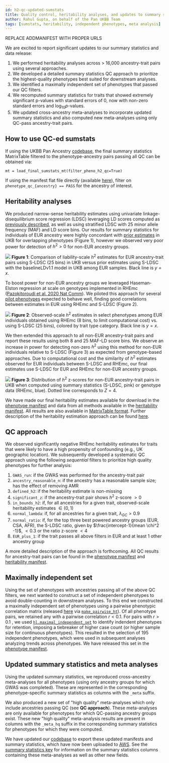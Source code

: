 ```yaml
---
id: h2-qc-updated-sumstats
title: Quality control, heritability analyses, and updates to summary statistics
author: Rahul Gupta, on behalf of the Pan UKBB Team
tags: [sumstats, heritability, independent phenotypes, meta analysis]
---
```


REPLACE ADDMANIFEST WITH PROPER URLS

We are excited to report significant updates to our summary statistics and data release:

1. We performed heritability analyses across > 16,000 ancestry-trait pairs using several approaches.
2. We developed a detailed summary statistics QC approach to prioritize the highest-quality phenotypes best suited for downstream analyses.
3. We identified a maximally independent set of phenotypes that passed our QC filters.
4. We recomputed summary statistics for traits that showed extremely significant p-values with standard errors of 0, now with non-zero standard errors and $\log_{10} p$-values.
5. We updated cross-ancestry meta-analyses to incorporate updated summary statistics and also computed new meta-analyses using only QC-pass ancestry-trait pairs.

<!--truncate-->

## How to use QC-ed sumstats

If using the UKBB Pan Ancestry [codebase](https://github.com/atgu/ukbb_pan_ancestry), the final summary statistics MatrixTable filtered to the phenotype-ancestry pairs passing all QC can be obtained via:

```
mt = load_final_sumstats_mt(filter_pheno_h2_qc=True)
```

If using the manifest flat file directly (available [here](ADDMANIFEST)), filter on `phenotype_qc_{ancestry} == PASS` for the ancestry of interest.

## Heritability analyses

We produced narrow-sense heritability estimates using univariate linkage-disequilibrium score regression (LDSC) leveraging LD scores computed as [previously described](https://pan.ukbb.broadinstitute.org/blog/2020/10/29/ld-release), as well as using stratified LDSC with 25 minor allele frequency (MAF) and LD score bins. Our results for summary statistics for individuals of EUR ancestry were highly concordant with [prior estimates](https://nealelab.github.io/UKBB_ldsc/) in UKB for overlapping phenotypes (Figure 1), however we observed very poor power for detection of $h^2 > 0$ for non-EUR ancestry groups.

![](./EUR_SLDSC_LDSC_compare_all_phenotypes.png)
**Figure 1**: Comparison of liability-scale $h^2$ estimates for EUR ancestry-trait pairs using S-LDSC (25 bins) in UKB versus prior estimates using S-LDSC with the baselineLDv1.1 model in UKB among EUR samples. Black line is $y=x$.

To boost power for non-EUR ancestry groups we leveraged Haseman-Elston regression at scale on genotypes implemented in RHEmc ([Pazokitoroudi et al. 2020 Nat Comm](https://www.nature.com/articles/s41467-020-17576-9)). We piloted this approach for several [pilot phenotypes](ADDMANIFEST) expected to behave well, finding good correlations between estimates in EUR using RHEmc and S-LDSC (Figure 2).

![](./EUR_rhemc_nonliab_v_sldsc_allpananc.png)
**Figure 2**: Observed-scale $h^2$ estimates in select phenotypes among EUR individuals obtained using RHEmc (8 bins, to limit computational cost) vs. using S-LDSC (25 bins), colored by trait type category. Black line is $y=x$.

We then extended this approach to all non-EUR ancestry-trait pairs and report these results using both 8 and 25 MAF-LD score bins. We observe an increase in power for detecting non-zero $h^2$ using this method for non-EUR individuals relative to S-LDSC (Figure 3) as expected from genotype-based approaches. Due to computational cost and the similarity of $h^2$ estimates observed for EUR individuals between S-LDSC and RHEmc, our final estimates use S-LDSC for EUR and RHEmc for non-EUR ancestry groups.

![](./h2z_densities_nonEUR_sldsc_rhemc.png)
**Figure 3**: Distribution of $h^2$ z-scores for non-EUR ancestry-trait pairs in UKB when computed using summary statistics (S-LDSC, pink) or genotype data (RHEmc, blue). Dotted line corresponds to $Z = 4$.

We have made our final heritability estimates available for download in the [phenotype manifest](ADDMANIFEST) and data from all methods available in the [heritability manifest](ADDMANIFEST). All results are also available in [MatrixTable format](https://pan.ukbb.broadinstitute.org/downloads). Further description of the heritability estimation approach can be found [here](https://pan.ukbb.broadinstitute.org/docs/heritability).

## QC approach

We observed significantly negative RHEmc heritability estimates for traits that were likely to have a high propensity of confounding (e.g., UK geographic location). We subsequently developed a systematic QC approach using the following *sequential* filters to prioritize high quality phenotypes for further analysis:

1. `GWAS_run`: if the GWAS was performed for the ancestry-trait pair
2. `ancestry_reasonable_n`: if the ancestry has a reasonable sample size; has the effect of removing AMR
3. `defined_h2`: if the heritability estimate is non-missing
4. `significant_z`: if the ancestry-trait pair shows $h^2$ z-score $> 0$
5. `in_bounds_h2`: if, for all ancestries for a given trait, observed-scale heritability estimates $\in (0,1)$
6. `normal_lambda`: if, for all ancestries for a given trait, $\lambda_{GC} > 0.9$
7. `normal_ratio`: if, for the top three best powered ancestry groups (EUR, CSA, AFR), the S-LDSC ratio, given by $\frac{intercept-1}{mean \chi^2 -1}$, $< 0.3$ or the ratio z-score $< 4$
8. `EUR_plus_1`: if the trait passes all above filters in EUR and at least 1 other ancestry group

A more detailed description of the approach is forthcoming. All QC results for ancestry-trait pairs can be found in the [phenotype manifest](ADDMANIFEST) and [heritability manifest](ADDMANIFEST).

## Maximally independent set

Using the set of phenotypes with ancestries passing all of the above QC filters, we next wanted to construct a set of independent phenotypes to avoid double-counting in downstream analyses. To this end we constructed a maximally independent set of phenotypes using a pairwise phenotypic correlation matrix (released [here](https://pan.ukbb.broadinstitute.org/downloads) via [`make_pairwise_ht`](https://github.com/Nealelab/ukb_common/blob/f9b4c037b57e932a52dcfb8c35f1e077c6939610/src/ukbb_common/utils/phenotype_loading.py#L338)). Of all phenotype pairs, we retained any with a pairwise correlation $r < 0.1$. For pairs with  $r > 0.1$ , we used [`hl.maximal_independent_set`](https://hail.is/docs/0.2/methods/misc.html#hail.methods.maximal_independent_set) to identify indendent phenotypes for retention, imposing a tiebreaker of higher case count (or higher sample size for continuous phenotypes). This resulted in the selection of 195 independent phenotypes, which were used in subsequent analyses analyzing trends across phenotypes. We have released this set in the [phenotype manifest](ADDMANIFEST).

## Updated summary statistics and meta analyses

Using the updated summary statistics, we reproduced cross-ancestry meta-analyses for all phenotypes (using only ancestry groups for which GWAS was completed). These are represented in the corresponding phenotype-specific summary statistics as columns with the `_meta` suffix.

We also produced a new set of "high quality" meta-analyses which only include ancestries passing QC (see **QC approach**). These meta-analyses are only available for phenotypes for which QC-passing ancestry groups exist. These new "high quality" meta-analysis results are present in columns with the `_meta_hq` suffix in the corresponding summary statistics for phenotypes for which they were computed.

We have updated our [codebase](https://github.com/atgu/ukbb_pan_ancestry) to export these updated manifests and summary statistics, which have now been uploaded to [AWS](https://pan.ukbb.broadinstitute.org/downloads). See the [summary statistics key](https://pan.ukbb.broadinstitute.org/docs/per-phenotype-files) for information on the summary statistics columns containing these meta-analyses as well as other new fields.